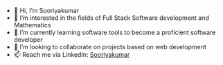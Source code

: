 - 👋 Hi, I’m Sooriyakumar
- 👀 I’m interested in the fields of Full Stack Software development and Mathematics
- 🌱 I’m currently learning software tools to become a proficient software developer
- 💞️ I’m looking to collaborate on projects based on web development
- 📫 Reach me via LinkedIn: [Sooriyakumar](https://www.linkedin.com/in/sooriyakumar-sittampalam/)

<!---
Sooriyakumar23/Sooriyakumar23 is a ✨ special ✨ repository because its `README.md` (this file) appears on your GitHub profile.
You can click the Preview link to take a look at your changes.
--->

